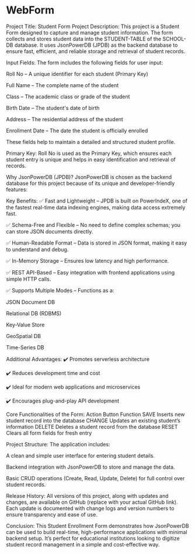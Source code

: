 # WebForm
Project Title: Student Form
Project Description:
This project is a Student Form designed to capture and manage student information. The form collects and stores student data into the STUDENT-TABLE of the SCHOOL-DB database. It uses JsonPowerDB (JPDB) as the backend database to ensure fast, efficient, and reliable storage and retrieval of student records.

Input Fields:
The form includes the following fields for user input:

Roll No – A unique identifier for each student (Primary Key)

Full Name – The complete name of the student

Class – The academic class or grade of the student

Birth Date – The student's date of birth

Address – The residential address of the student

Enrollment Date – The date the student is officially enrolled

These fields help to maintain a detailed and structured student profile.

Primary Key:
Roll No is used as the Primary Key, which ensures each student entry is unique and helps in easy identification and retrieval of records.

Why JsonPowerDB (JPDB)?
JsonPowerDB is chosen as the backend database for this project because of its unique and developer-friendly features:

Key Benefits:
✅ Fast and Lightweight – JPDB is built on PowerIndeX, one of the fastest real-time data indexing engines, making data access extremely fast.

✅ Schema-Free and Flexible – No need to define complex schemas; you can store JSON documents directly.

✅ Human-Readable Format – Data is stored in JSON format, making it easy to understand and debug.

✅ In-Memory Storage – Ensures low latency and high performance.

✅ REST API-Based – Easy integration with frontend applications using simple HTTP calls.

✅ Supports Multiple Modes – Functions as a:

JSON Document DB

Relational DB (RDBMS)

Key-Value Store

GeoSpatial DB

Time-Series DB

Additional Advantages:
✔️ Promotes serverless architecture

✔️ Reduces development time and cost

✔️ Ideal for modern web applications and microservices

✔️ Encourages plug-and-play API development

Core Functionalities of the Form:
Action Button	Function
SAVE	Inserts new student record into the database
CHANGE	Updates an existing student’s information
DELETE	Deletes a student record from the database
RESET	Clears all form fields for fresh entry

Project Structure:
The application includes:

A clean and simple user interface for entering student details.

Backend integration with JsonPowerDB to store and manage the data.

Basic CRUD operations (Create, Read, Update, Delete) for full control over student records.

Release History:
All versions of this project, along with updates and changes, are available on GitHub (replace with your actual GitHub link). Each update is documented with change logs and version numbers to ensure transparency and ease of use.

Conclusion:
This Student Enrollment Form demonstrates how JsonPowerDB can be used to build real-time, high-performance applications with minimal backend setup. It’s perfect for educational institutions looking to digitize student record management in a simple and cost-effective way.
